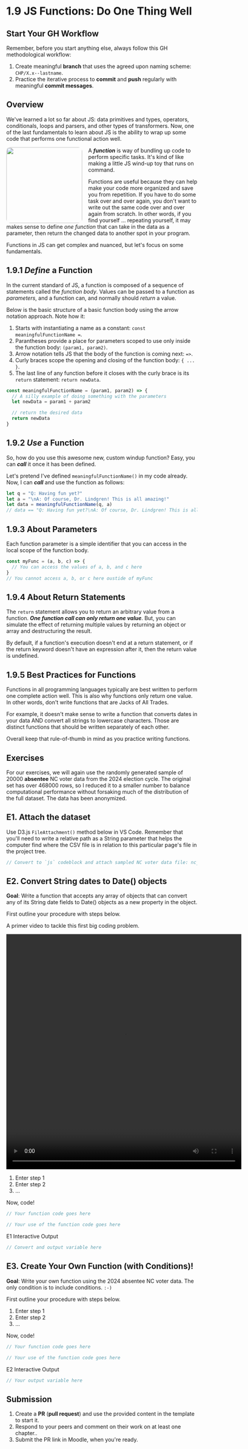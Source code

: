 # 1.9 JS Functions: Do One Thing Well

## Start Your GH Workflow

Remember, before you start anything else, always follow this GH methodological workflow:

1. Create meaningful **branch** that uses the agreed upon naming scheme: `CHP/X.x--lastname`.
2. Practice the iterative process to **commit** and **push** regularly with meaningful **commit messages**.

## Overview

We've learned a lot so far about JS: data primitives and types, operators, conditionals, loops and parsers, and other types of transformers. Now, one of the last fundamentals to learn about JS is the ability to wrap up some code that performs one functional action well.

<img src="./../assets/images/1-js/penguin-windup.jpg" style="width:200px;float:left;border-radius: 10px;margin-right:1rem">

A ***function*** is way of bundling up code to perform specific tasks. It's kind of like making a little JS wind-up toy that runs on command.

Functions are useful because they can help make your code more organized and save you from repetition. If you have to do some task over and over again, you don't want to write out the same code over and over again from scratch.  In other words, if you find yourself ... repeating yourself, it may makes sense to define *one function* that can take in the data as a parameter, then return the changed data to another spot in your program.

Functions in JS can get complex and nuanced, but let's focus on some fundamentals.

## 1.9.1 *Define* a Function

In the current standard of JS, a function is composed of a sequence of statements called the *function body*. Values can be passed to a function as *parameters*, and a function can, and normally should *return* a value.

Below is the basic structure of a basic function body using the arrow notation approach. Note how it:

1. Starts with instantiating a name as a constant: `const meaningfulFunctionName =`.
2. Parantheses provide a place for parameters scoped to use only inside the function body: `(param1, param2)`.
3. Arrow notation tells JS that the body of the function is coming next: ` => `.
4. Curly braces scope the opening and closing of the function body: `{ ... }`.
5. The last line of any function before it closes with the curly brace is its `return` statement: `return newData`.

<!-- Example JS function structure -->
```javascript
const meaningfulFunctionName = (param1, param2) => {
  // A silly example of doing something with the parameters
  let newData = param1 + param2

  // return the desired data
  return newData
}
```

## 1.9.2 *Use* a Function

So, how do you use this awesome new, custom windup function? Easy, you can ***call*** it once it has been defined.

Let's pretend I've defined `meaningfulFunctionName()` in my code already. Now, I can ***call*** and use the function as follows:

```javascript
let q = "Q: Having fun yet?"
let a = "\nA: Of course, Dr. Lindgren! This is all amazing!"
let data = meaningfulFunctionName(q, a)
// data == "Q: Having fun yet?\nA: Of course, Dr. Lindgren! This is all amazing!"
```

## 1.9.3 About Parameters

Each function parameter is a simple identifier that you can access in the local scope of the function body.

```javascript
const myFunc = (a, b, c) => {
  // You can access the values of a, b, and c here
}
// You cannot access a, b, or c here oustide of myFunc
```

## 1.9.4 About Return Statements

The `return` statement allows you to return an arbitrary value from a function. ***One function call can only return one value***. But, you can simulate the effect of returning multiple values by returning an object or array and destructuring the result.

<p class="warning">
  By default, if a function's execution doesn't end at a return statement, or if the return keyword doesn't have an expression after it, then the return value is undefined.
</p>

## 1.9.5 Best Practices for Functions

Functions in all programming languages typically are best written to perform one complete action well. This is also why functions only return one value. In other words, don't write functions that are Jacks of All Trades.

For example, it doesn't make sense to write a function that converts dates in your data AND convert all strings to lowercase characters. Those are distinct functions that should be written separately of each other.

Overall keep that rule-of-thumb in mind as you practice writing functions.

## Exercises

<p class="note--data">
  For our exercises, we will again use the randomly generated sample of 20000 <strong>absentee</strong> NC voter data from the 2024 election cycle. The original set has over 468000 rows, so I reduced it to a smaller number to balance computational performance without forsaking much of the distribution of the full dataset. The data has been anonymized.
</p>

## E1. Attach the dataset

Use D3.js `FileAttachment()` method below in VS Code. Remember that you'll need to write a relative path as a String parameter that helps the computer find where the CSV file is in relation to this particular page's file in the project tree.

<!-- Attach sampled NC voter data -->
```javascript
// Convert to `js` codeblock and attach sampled NC voter data file: nc_absentee_mail_2024_n20000.csv
```

## E2. Convert String dates to Date() objects

**Goal**: Write a function that accepts any array of objects that can convert any of its String date fields to Date() objects as a new property in the object.

First outline your procedure with steps below.

<p class="figure-caption">
  A primer video to tackle this first big coding problem.
</p>

<video controls style="width: 620px; height:620px">
  <source src="./../assets/vids/01-js/01.10-e2-plan-function.mp4" type="video/mp4" />
</video>

1. Enter step 1
2. Enter step 2
3. ...

Now, code!

```javascript
// Your function code goes here
```

```javascript
// Your use of the function code goes here
```

<p class="codeblock-caption">
  E1 Interactive Output
</p>

```javascript
// Convert and output variable here
```

## E3. Create Your Own Function (with Conditions)!

**Goal**: Write your own function using the 2024 absentee NC voter data. The only condition is to include conditions. `:-)`

First outline your procedure with steps below.

1. Enter step 1
2. Enter step 2
3. ...

Now, code!

```javascript
// Your function code goes here
```

```javascript
// Your use of the function code goes here
```

<p class="codeblock-caption">
  E2 Interactive Output
</p>

```javascript
// Your output variable here
```

## Submission

1. Create a **PR** (**pull request**) and use the provided content in the template to start it.
2. Respond to your peers and comment on their work on at least one chapter..
3. Submit the PR link in Moodle, when you're ready.
